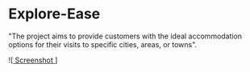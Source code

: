 # Explore-Ease
"The project aims to provide customers with the ideal accommodation options for their visits to specific cities, areas, or towns".

![[ Screenshot ](Home.png)]
